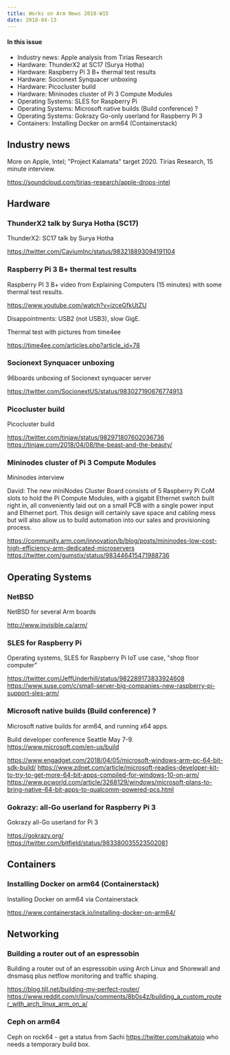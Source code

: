 ```yaml
---
title: Works on Arm News 2018-W15
date: 2018-04-13
---
```


#### In this issue

* Industry news: Apple analysis from Tirias Research
* Hardware: ThunderX2 at SC17 (Surya Hotha)
* Hardware: Raspberry Pi 3 B+ thermal test results
* Hardware: Socionext Synquacer unboxing
* Hardware: Picocluster build
* Hardware: Mininodes cluster of Pi 3 Compute Modules
* Operating Systems: SLES for Raspberry Pi
* Operating Systems: Microsoft native builds (Build conference) ?
* Operating Systems: Gokrazy Go-only userland for Raspberry Pi 3
* Containers: Installing Docker on arm64 (Containerstack)

## Industry news

More on Apple, Intel; "Project Kalamata" target 2020. Tirias Research, 15 minute interview.

https://soundcloud.com/tirias-research/apple-drops-intel

## Hardware

### ThunderX2 talk by Surya Hotha (SC17)

ThunderX2: SC17 talk by Surya Hotha

https://twitter.com/CaviumInc/status/983218893094191104

### Raspberry Pi 3 B+ thermal test results

Raspberry PI 3 B+ video from Explaining Computers (15 minutes) with some thermal test results.

https://www.youtube.com/watch?v=izceGfkUtZU

Disappointments: USB2 (not USB3), slow GigE.

Thermal test with pictures from time4ee

https://time4ee.com/articles.php?article_id=78

### Socionext Synquacer unboxing

96boards unboxing of Socionext synquacer server

https://twitter.com/SocionextUS/status/983027190676774913

### Picocluster build

Picocluster build

https://twitter.com/tinjaw/status/982971807602036736
https://tinjaw.com/2018/04/08/the-beast-and-the-beauty/


### Mininodes cluster of Pi 3 Compute Modules

Mininodes interview


David: The new miniNodes Cluster Board consists of 5 Raspberry Pi CoM slots to hold the Pi Compute Modules, with a gigabit Ethernet switch built right in, all conveniently laid out on a small PCB with a single power input and Ethernet port. This design will certainly save space and cabling mess but will also allow us to build automation into our sales and provisioning process.

https://community.arm.com/innovation/b/blog/posts/mininodes-low-cost-high-efficiency-arm-dedicated-microservers
https://twitter.com/gumstix/status/983446415471988736

## Operating Systems

### NetBSD

NetBSD for several Arm boards

http://www.invisible.ca/arm/

### SLES for Raspberry Pi

Operating systems, SLES for Raspberry Pi
IoT use case, "shop floor computer"

https://twitter.com/JeffUnderhill/status/982289173833924608
https://www.suse.com/c/small-server-big-companies-new-raspberry-pi-support-sles-arm/

### Microsoft native builds (Build conference) ?

Microsoft native builds for arm64, and running x64 apps.

Build developer conference Seattle May 7-9. https://www.microsoft.com/en-us/build

https://www.engadget.com/2018/04/05/microsoft-windows-arm-pc-64-bit-sdk-build/
https://www.zdnet.com/article/microsoft-readies-developer-kit-to-try-to-get-more-64-bit-apps-compiled-for-windows-10-on-arm/
https://www.pcworld.com/article/3268129/windows/microsoft-plans-to-bring-native-64-bit-apps-to-qualcomm-powered-pcs.html

### Gokrazy: all-Go userland for Raspberry Pi 3

Gokrazy all-Go userland for Pi 3

https://gokrazy.org/
https://twitter.com/bitfield/status/983380035523502081

## Containers

### Installing Docker on arm64 (Containerstack)

Installing Docker on arm64 via Containerstack

https://www.containerstack.io/installing-docker-on-arm64/

## Networking

### Building a router out of an espressobin

Building a router out of an espressobin using Arch Linux and Shorewall and dnsmasq plus netflow monitoring and traffic shaping.

https://blog.tjll.net/building-my-perfect-router/
https://www.reddit.com/r/linux/comments/8b0s4z/building_a_custom_router_with_arch_linux_arm_on_a/

### Ceph on arm64

Ceph on rock64 - get a status from Sachi https://twitter.com/nakatoio who needs a temporary build box.

